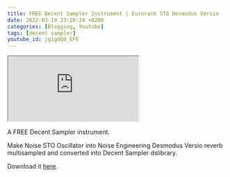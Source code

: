 ```yaml
---
title: FREE Decent Sampler Instrument | Eurorack STO Desmodus Versio
date: 2022-03-19 23:20:24 +0200
categories: [Blogging, Youtube]
tags: [decent sampler]
youtube_id: jg1gOQd_EFE
---
```



<div class="embed-responsive embed-responsive-16by9" >
    <iframe class="embed-responsive-item"  src="https://www.youtube.com/embed/{{ page.youtube_id }}"></iframe>
</div>

A FREE Decent Sampler instrument.

Make Noise STO Oscillator into Noise Engineering Desmodus Versio reverb multisampled and converted into Decent Sampler dslibrary.

Download it <a href="https://www.mediafire.com/file/x44ik78djgrc9ld/STODESMODUS.dslibrary/file">here</a>.
